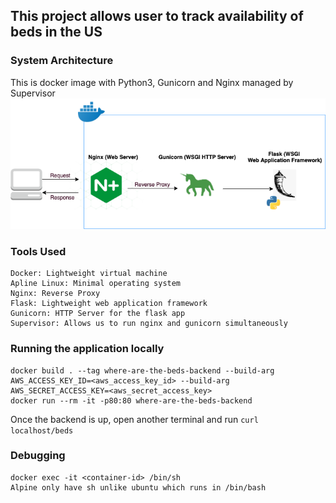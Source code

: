 ## This project allows user to track availability of beds in the US

### System Architecture
This is docker image with Python3, Gunicorn and Nginx managed by Supervisor
![System Design](system-architecture.png)

### Tools Used
```
Docker: Lightweight virtual machine
Apline Linux: Minimal operating system 
Nginx: Reverse Proxy
Flask: Lightweight web application framework
Gunicorn: HTTP Server for the flask app
Supervisor: Allows us to run nginx and gunicorn simultaneously
```

### Running the application locally
```
docker build . --tag where-are-the-beds-backend --build-arg AWS_ACCESS_KEY_ID=<aws_access_key_id> --build-arg AWS_SECRET_ACCESS_KEY=<aws_secret_access_key>
docker run --rm -it -p80:80 where-are-the-beds-backend
```
Once the backend is up, open another terminal and run `curl localhost/beds`

### Debugging 
```
docker exec -it <container-id> /bin/sh
Alpine only have sh unlike ubuntu which runs in /bin/bash 
```